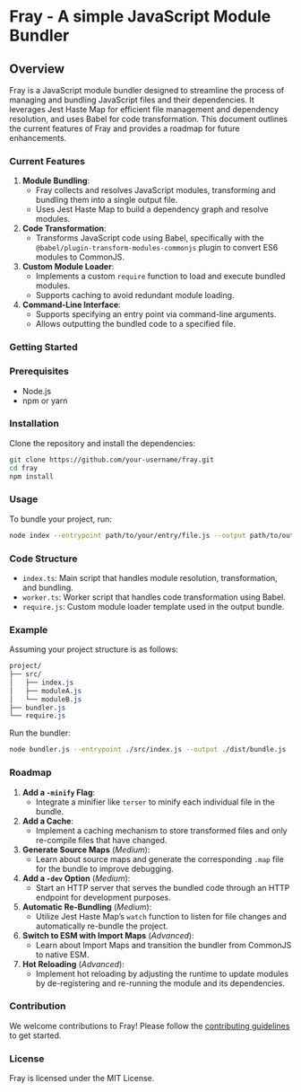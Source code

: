 # Fray - A simple JavaScript Module Bundler

## Overview

Fray is a JavaScript module bundler designed to streamline the process of managing and bundling JavaScript files and their dependencies. It leverages Jest Haste Map for efficient file management and dependency resolution, and uses Babel for code transformation. This document outlines the current features of Fray and provides a roadmap for future enhancements.

### Current Features

1. **Module Bundling**:
   - Fray collects and resolves JavaScript modules, transforming and bundling them into a single output file.
   - Uses Jest Haste Map to build a dependency graph and resolve modules.
2. **Code Transformation**:
   - Transforms JavaScript code using Babel, specifically with the `@babel/plugin-transform-modules-commonjs` plugin to convert ES6 modules to CommonJS.
3. **Custom Module Loader**:
   - Implements a custom `require` function to load and execute bundled modules.
   - Supports caching to avoid redundant module loading.
4. **Command-Line Interface**:
   - Supports specifying an entry point via command-line arguments.
   - Allows outputting the bundled code to a specified file.

### Getting Started

### Prerequisites

- Node.js
- npm or yarn

### Installation

Clone the repository and install the dependencies:

```bash
git clone https://github.com/your-username/fray.git
cd fray
npm install

```

### Usage

To bundle your project, run:

```bash
node index --entrypoint path/to/your/entry/file.js --output path/to/output/bundle.js

```

### Code Structure

- `index.ts`: Main script that handles module resolution, transformation, and bundling.
- `worker.ts`: Worker script that handles code transformation using Babel.
- `require.js`: Custom module loader template used in the output bundle.

### Example

Assuming your project structure is as follows:

```css
project/
├── src/
│   ├── index.js
│   ├── moduleA.js
│   └── moduleB.js
├── bundler.js
└── require.js
```

Run the bundler:

```bash
node bundler.js --entrypoint ./src/index.js --output ./dist/bundle.js
```

### Roadmap

1. **Add a `-minify` Flag**:
   - Integrate a minifier like `terser` to minify each individual file in the bundle.
2. **Add a Cache**:
   - Implement a caching mechanism to store transformed files and only re-compile files that have changed.
3. **Generate Source Maps** (_Medium_):
   - Learn about source maps and generate the corresponding `.map` file for the bundle to improve debugging.
4. **Add a `-dev` Option** (_Medium_):
   - Start an HTTP server that serves the bundled code through an HTTP endpoint for development purposes.
5. **Automatic Re-Bundling** (_Medium_):
   - Utilize Jest Haste Map’s `watch` function to listen for file changes and automatically re-bundle the project.
6. **Switch to ESM with Import Maps** (_Advanced_):
   - Learn about Import Maps and transition the bundler from CommonJS to native ESM.
7. **Hot Reloading** (_Advanced_):
   - Implement hot reloading by adjusting the runtime to update modules by de-registering and re-running the module and its dependencies.

### Contribution

We welcome contributions to Fray! Please follow the [contributing guidelines](https://www.notion.so/dankat/CONTRIBUTING.md) to get started.

### License

Fray is licensed under the MIT License.

